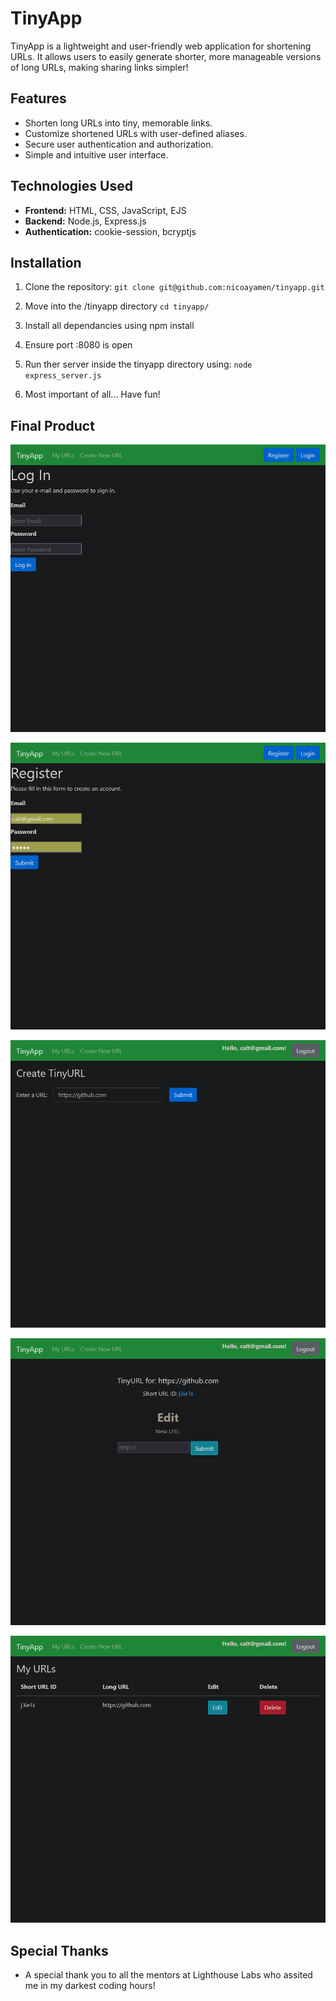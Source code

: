 # TinyApp

TinyApp is a lightweight and user-friendly web application for shortening URLs. It allows users to easily generate shorter, more manageable versions of long URLs, making sharing links simpler!

## Features

- Shorten long URLs into tiny, memorable links.
- Customize shortened URLs with user-defined aliases.
- Secure user authentication and authorization.
- Simple and intuitive user interface.

## Technologies Used

- **Frontend:** HTML, CSS, JavaScript, EJS
- **Backend:** Node.js, Express.js
- **Authentication:** cookie-session, bcryptjs

## Installation

1. Clone the repository:
` git clone git@github.com:nicoayamen/tinyapp.git `

2. Move into the /tinyapp directory
` cd tinyapp/ `

3. Install all dependancies using npm install

4. Ensure port :8080 is open

5. Run ther server inside the tinyapp directory using:
` node express_server.js `

6. Most important of all... Have fun!

## Final Product 

![alt text](images/image.png)

![alt text](images/image2.png)

![alt text](images/image3.png)

![alt text](images/image4.png)

![alt text](images/image5.png)

## Special Thanks

- A special thank you to all the mentors at Lighthouse Labs who assited me in my darkest coding hours!

